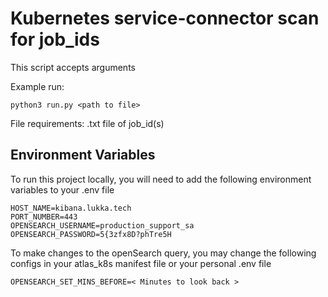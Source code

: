 
# Kubernetes service-connector scan for job_ids

This script accepts arguments 

Example run:

`python3 run.py <path to file>`

File requirements: .txt file of job_id(s)


## Environment Variables

To run this project locally, you will need to add the following environment variables to your .env file

```
HOST_NAME=kibana.lukka.tech
PORT_NUMBER=443
OPENSEARCH_USERNAME=production_support_sa
OPENSEARCH_PASSWORD=5{3zfx8D?phTre5H
```

To make changes to the openSearch query, you may change the following configs in your atlas_k8s manifest file or your personal .env file
```
OPENSEARCH_SET_MINS_BEFORE=< Minutes to look back >
```

